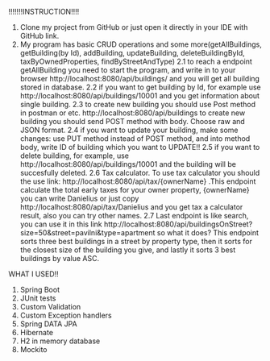 !!!!!!!INSTRUCTION!!!!
1. Clone my project from GitHub or just open it directly in your IDE with GitHub link.
2. My program has basic CRUD operations and some more(getAllBuildings, getBuilding(by Id), addBuilding, updateBuilding, deleteBuildingById, taxByOwnedProperties, findByStreetAndType)
2.1 to reach a endpoint getAllBuilding you need to start the program, and write in to your browser http://localhost:8080/api/buildings/ and you will get all building stored in database.
2.2 if you want to get building by Id, for example use http://localhost:8080/api/buildings/10001 and you get information about single building.
2.3 to create new building you should use Post method in postman or etc. http://localhost:8080/api/buildings to create new building you should
send POST method with body. Choose raw and JSON format.
2.4 if you want to update your building, make some changes: use PUT method instead of POST method, and into method body,
write ID of building which you want to UPDATE!!
2.5 if you want to delete building, for example, use http://localhost:8080/api/buildings/10001 and the building will be succesfully deleted.
2.6 Tax calculator. To use tax calculator you should the use link: http://localhost:8080/api/tax/{ownerName} .This endpoint calculate the total 
early taxes for your  owner property, {ownerName} you can write Danielius or just copy http://localhost:8080/api/tax/Danielius and you get tax a calculator result, also you can try other names.
2.7 Last endpoint is like search, you can use it in this link http://localhost:8080/api/buildingsOnStreet?size=50&street=pavilni&type=apartment
so what it does? This endpoint sorts three best buildings in a street by property type, then it sorts for the closest size of the building you give, and lastly
it sorts 3 best buildings by value ASC.

WHAT I USED!!

1. Spring Boot
2. JUnit tests
3. Custom Validation
4. Custom Exception handlers
5. Spring DATA JPA
6. Hibernate
7. H2 in memory database
8. Mockito

